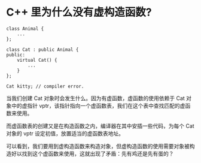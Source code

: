 # C++ 里为什么没有虚构造函数?

```
class Animal {
    ...
};

class Cat : public Animal {
public:
    virtual Cat() {
        ...
    }
};

Cat kitty; // compiler error.
```

当我们创建 Cat 对象时会发生什么。因为有虚函数，虚函数的使用依赖于 Cat 对象中的虚指针 vptr，该指针指向一个虚函数表，我们在这个表中查找匹配的虚函数来使用。

而虚函数表的创建又是在构造函数之内，编译器在其中安插一些代码，为每个 Cat 对象的 vptr 设定初值，放置适当的虚函数表地址。

可以看到，我们要用到虚构造函数来构造对象，但虚构造函数的使用需要对象被构造好以找到这个虚函数来使用，这就出现了矛盾：先有鸡还是先有蛋的？
